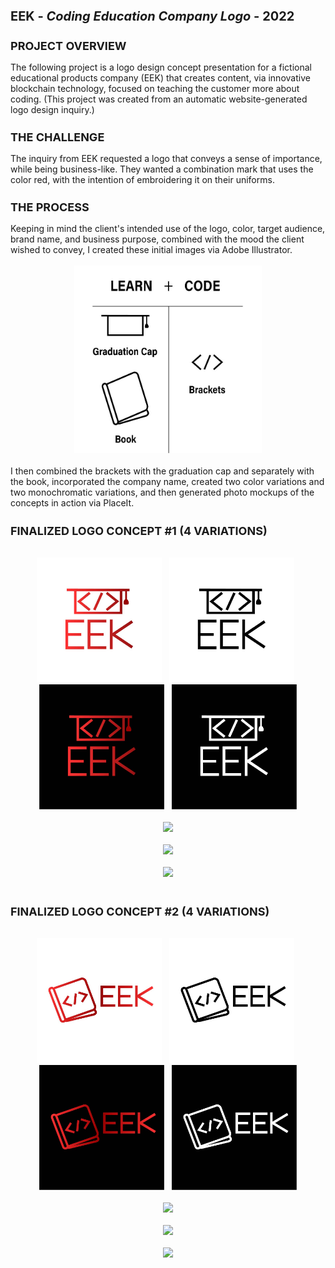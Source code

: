 <h1 style="font-size: 20px">EEK - <i>Coding Education Company Logo</i> - 2022</h1>
<h2 style="font-size: 18px">PROJECT OVERVIEW</h2>
The following project is a logo design concept presentation for a fictional educational products company (EEK) that creates content, via innovative blockchain technology, focused on teaching the customer more about coding. (This project was created from an automatic website-generated logo design inquiry.)
<h2 style="font-size: 18px">THE CHALLENGE</h2>
The inquiry from EEK requested a logo that conveys a sense of importance, while being business-like. They wanted a combination mark that uses the color red, with the intention of embroidering it on their uniforms.
<h2 style="font-size: 18px">THE PROCESS</h2>
Keeping in mind the client's intended use of the logo, color, target audience, brand name, and business purpose, combined with the mood the client wished to convey, I created these initial images via Adobe Illustrator.
<br><br>
<div align="center"><img src="Eek-Logo-Chart.jpg" width="300" height="300"></div>
<br>
I then combined the brackets with the graduation cap and separately with the book, incorporated the company name, created two color variations and two monochromatic variations, and then generated photo mockups of the concepts in action via PlaceIt.
<h2 style="font-size: 18px">FINALIZED LOGO CONCEPT #1 (4 VARIATIONS)</h2>
<br>
<div align="center">
    <img src="Eek-Logo-Mockup-1.jpg" width="200" height="200">
    &nbsp;
    <img src="Eek-Logo-Mockup-2.jpg" width="200" height="200">
    &nbsp;
    <img src="Eek-Logo-Mockup-3.jpg" width="200" height="200">
    &nbsp;
    <img src="Eek-Logo-Mockup-4.jpg" width="200" height="200">
</div>
<br>
<div align="center"><img src="EEK-Photo-Mockup-1.png"></div>
<br>
<div align="center"><img src="EEK-Photo-Mockup-2.png"></div>
<br>
<div align="center"><img src="EEK-Photo-Mockup-3.png"></div>
<br>
<h2 style="font-size: 18px">FINALIZED LOGO CONCEPT #2 (4 VARIATIONS)</h2>
<br>
<div align="center">
    <img src="Eek-Logo-Mockup-5.jpg" width="200" height="200">
    &nbsp;
    <img src="Eek-Logo-Mockup-6.jpg" width="200" height="200">
    &nbsp;
    <img src="Eek-Logo-Mockup-7.jpg" width="200" height="200">
    &nbsp;
    <img src="Eek-Logo-Mockup-8.jpg" width="200" height="200">
</div>
<br>
<div align="center"><img src="EEK-Photo-Mockup-4.png"></div>
<br>
<div align="center"><img src="EEK-Photo-Mockup-5.png"></div>
<br>
<div align="center"><img src="EEK-Photo-Mockup-6.png"></div>
